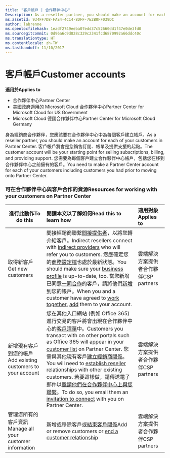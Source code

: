 ```yaml
---
title: "客戶帳戶 | 合作夥伴中心"
Description: As a reseller partner, you should make an account for each of your customers in Partner Center. The customer account will be your starting point for selling subscriptions, billing, and providing support.
ms.assetid: 934FF7D8-FAE4-4C14-8DFF-7E2B0FF039DC
author: labrenne
ms.openlocfilehash: 1eadf2749eeba07edd37c52660dd1f47e0de3fd0
ms.sourcegitcommit: 0d96a6c9d828c329c2341fcd6870992a66ddc40c
ms.translationtype: HT
ms.contentlocale: zh-TW
ms.lasthandoff: 11/10/2017
---
```

# <a name="customer-accounts"></a><span data-ttu-id="eb86c-102">客戶帳戶</span><span class="sxs-lookup"><span data-stu-id="eb86c-102">Customer accounts</span></span>

**<span data-ttu-id="eb86c-103">適用於</span><span class="sxs-lookup"><span data-stu-id="eb86c-103">Applies to</span></span>**

-  <span data-ttu-id="eb86c-104">合作夥伴中心</span><span class="sxs-lookup"><span data-stu-id="eb86c-104">Partner Center</span></span>
-  <span data-ttu-id="eb86c-105">美國政府適用的 Microsoft Cloud 合作夥伴中心</span><span class="sxs-lookup"><span data-stu-id="eb86c-105">Partner Center for Microsoft Cloud for US Government</span></span>
-  <span data-ttu-id="eb86c-106">Microsoft Cloud 德國合作夥伴中心</span><span class="sxs-lookup"><span data-stu-id="eb86c-106">Partner Center for Microsoft Cloud Germany</span></span>

<span data-ttu-id="eb86c-107">身為經銷商合作夥伴，您應該要在合作夥伴中心中為每個客戶建立帳戶。</span><span class="sxs-lookup"><span data-stu-id="eb86c-107">As a reseller partner, you should make an account for each of your customers in Partner Center.</span></span> <span data-ttu-id="eb86c-108">客戶帳戶將會是您銷售訂閱、帳單及提供支援的起點。</span><span class="sxs-lookup"><span data-stu-id="eb86c-108">The customer account will be your starting point for selling subscriptions, billing, and providing support.</span></span> <span data-ttu-id="eb86c-109">您需要為每個客戶建立合作夥伴中心帳戶，包括您在移到合作夥伴中心之前擁有的客戶。</span><span class="sxs-lookup"><span data-stu-id="eb86c-109">You need to make a Partner Center account for each of your customers including customers you had prior to moving onto Partner Center.</span></span>

### <a name="resources-for-working-with-your-customers-on-partner-center"></a><span data-ttu-id="eb86c-110">可在合作夥伴中心與客戶合作的資源</span><span class="sxs-lookup"><span data-stu-id="eb86c-110">Resources for working with your customers on Partner Center</span></span>

|**<span data-ttu-id="eb86c-111">進行此動作</span><span class="sxs-lookup"><span data-stu-id="eb86c-111">To do this</span></span>**   |**<span data-ttu-id="eb86c-112">閱讀本文以了解如何</span><span class="sxs-lookup"><span data-stu-id="eb86c-112">Read this to learn how</span></span>**   |**<span data-ttu-id="eb86c-113">適用對象</span><span class="sxs-lookup"><span data-stu-id="eb86c-113">Applies to</span></span>**|
|-----------------|:----------------------------|:--------------|
|<span data-ttu-id="eb86c-114">取得新客戶</span><span class="sxs-lookup"><span data-stu-id="eb86c-114">Get new customers</span></span>|<span data-ttu-id="eb86c-115">間接經銷商聯繫[間接提供者](indirect-reseller-tasks-in-partner-center.md)，以將您轉介給客戶。</span><span class="sxs-lookup"><span data-stu-id="eb86c-115">Indirect resellers connect with [indirect providers](indirect-reseller-tasks-in-partner-center.md) who will refer you to customers.</span></span> <span data-ttu-id="eb86c-116">您應確定您的[商務設定檔](create-a-marketing-profile.md)也處於最新狀態。</span><span class="sxs-lookup"><span data-stu-id="eb86c-116">You should make sure your [business profile](create-a-marketing-profile.md) is up-to-date, too.</span></span> <span data-ttu-id="eb86c-117">當您新增已同意[一同合作](responding-to-referrals.md)的客戶，請將他們[新增](add-a-new-customer.md)到您的帳戶。</span><span class="sxs-lookup"><span data-stu-id="eb86c-117">When you and a customer have agreed to [work together](responding-to-referrals.md), [add](add-a-new-customer.md) them to your account.</span></span>|<span data-ttu-id="eb86c-118">雲端解決方案提供者合作夥伴</span><span class="sxs-lookup"><span data-stu-id="eb86c-118">CSP partners</span></span>|
|<span data-ttu-id="eb86c-119">新增現有客戶到您的帳戶</span><span class="sxs-lookup"><span data-stu-id="eb86c-119">Add existing customers to your account</span></span>   | <span data-ttu-id="eb86c-120">您在其他入口網站 (例如 Office 365) 進行交易的客戶將會出現在合作夥伴中心的[客戶清單](see-your-customer-list.md)中。</span><span class="sxs-lookup"><span data-stu-id="eb86c-120">Customers you transact with on other portals such as Office 365 will appear in your [customer list](see-your-customer-list.md) on Partner Center.</span></span> <span data-ttu-id="eb86c-121">您需與其他現有客戶[建立經銷商關係](indirect-reseller-tasks-in-partner-center.md)。</span><span class="sxs-lookup"><span data-stu-id="eb86c-121">You will need to [establish reseller relationships](indirect-reseller-tasks-in-partner-center.md) with other existing customers.</span></span> <span data-ttu-id="eb86c-122">若要這樣做，請傳送電子郵件以[邀請他們在合作夥伴中心上與您聯繫](responding-to-referrals.md)。</span><span class="sxs-lookup"><span data-stu-id="eb86c-122">To do so, you email them an [invitation to connect](responding-to-referrals.md) with you on Partner Center.</span></span>   | <span data-ttu-id="eb86c-123">雲端解決方案提供者合作夥伴</span><span class="sxs-lookup"><span data-stu-id="eb86c-123">CSP partners</span></span>   |
|<span data-ttu-id="eb86c-124">管理您所有的客戶資訊</span><span class="sxs-lookup"><span data-stu-id="eb86c-124">Manage all your customer information</span></span>   | <span data-ttu-id="eb86c-125">新增或移除客戶或[結束客戶關係](remove-a-relationship.md)</span><span class="sxs-lookup"><span data-stu-id="eb86c-125">Add or remove customers or [end a customer relationship](remove-a-relationship.md)</span></span>|   <span data-ttu-id="eb86c-126">雲端解決方案提供者合作夥伴</span><span class="sxs-lookup"><span data-stu-id="eb86c-126">CSP partners</span></span> |